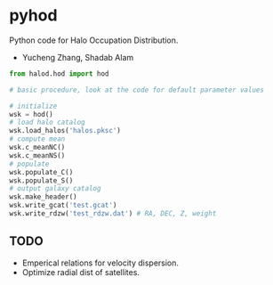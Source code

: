 # pyhod
Python code for Halo Occupation Distribution.

- Yucheng Zhang, Shadab Alam

```python
from halod.hod import hod

# basic procedure, look at the code for default parameter values

# initialize
wsk = hod()
# load halo catalog
wsk.load_halos('halos.pksc')
# compute mean
wsk.c_meanNC()
wsk.c_meanNS()
# populate
wsk.populate_C()
wsk.populate_S()
# output galaxy catalog
wsk.make_header()
wsk.write_gcat('test.gcat')
wsk.write_rdzw('test_rdzw.dat') # RA, DEC, Z, weight
```

## TODO

- Emperical relations for velocity dispersion.
- Optimize radial dist of satellites.
